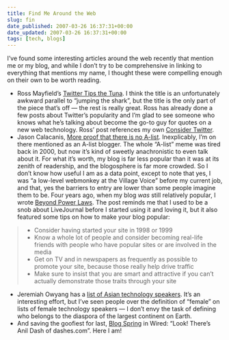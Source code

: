 ```yaml
---
title: Find Me Around the Web
slug: fin
date_published: 2007-03-26 16:37:31+00:00
date_updated: 2007-03-26 16:37:31+00:00
tags: [tech, blogs]
---
```

I’ve found some interesting articles around the web recently that mention me or my blog, and while I don’t try to be comprehensive in linking to everything that mentions my name, I thought these were compelling enough on their own to be worth reading.

- Ross Mayfield’s [Twitter Tips the Tuna](http://ross.typepad.com/blog/2007/03/twitter_tips_th.html). I think the title is an unfortunately awkward parallel to “jumping the shark”, but the title is the only part of the piece that’s off — the rest is really great. Ross has already done a few posts about Twitter’s popularity and I’m glad to see someone who knows what he’s talking about become the go-to guy for quotes on a new web technology. Ross’ post references my own [Consider Twitter](/2007/02/14/consider_twitte).
- Jason Calacanis, [More proof that there is no A-list](http://www.calacanis.com/2007/03/19/more-proof-that-there-is-no-a-list-or-at-least-if-there-is-it/). Inexplicably, I’m on there mentioned as an A-list blogger. The whole “A-list” meme was tired back in 2000, but now it’s kind of sweetly anachronistic to even talk about it. For what it’s worth, my blog is far less popular than it was at its zenith of readership, and the blogosphere is far more crowded. So I don’t know how useful I am as a data point, except to note that yes, I was “a low-level webmonkey at the Village Voice” before my current job, and that, yes the barriers to entry are lower than some people imagine them to be. Four years ago, when my blog *was* still relatively popular, I wrote [Beyond Power Laws](/2003/02/13/beyond_power_la). The post reminds me that I used to be a snob about LiveJournal before I started using it and loving it, but it also featured some tips on how to make your blog popular:

> - Consider having started your site in 1998 or 1999
> - Know a whole lot of people and consider becoming real-life friends with people who have popular sites or are involved in the media
> - Get on TV and in newspapers as frequently as possible to promote your site, because those really help drive traffic
> - Make sure to insist that you are smart and attractive if you can’t actually demonstrate those traits through your site

- Jeremiah Owyang has a [list of Asian technology speakers](http://www.web-strategist.com/blog/2007/03/20/asian-technology-speaker-roster-an-ongoing-list/). It’s an interesting effort, but I’ve seen people over the definition of “female” on lists of female technology speakers — I don’t envy the task of defining who belongs to the diaspora of the largest continent on Earth.
- And saving the goofiest for last, [Blog Spring](http://www.wired.com/wired/archive/15.03/posts.html?pg=3) in Wired: “Look! There’s Anil Dash of dashes.com”. Here I am!
